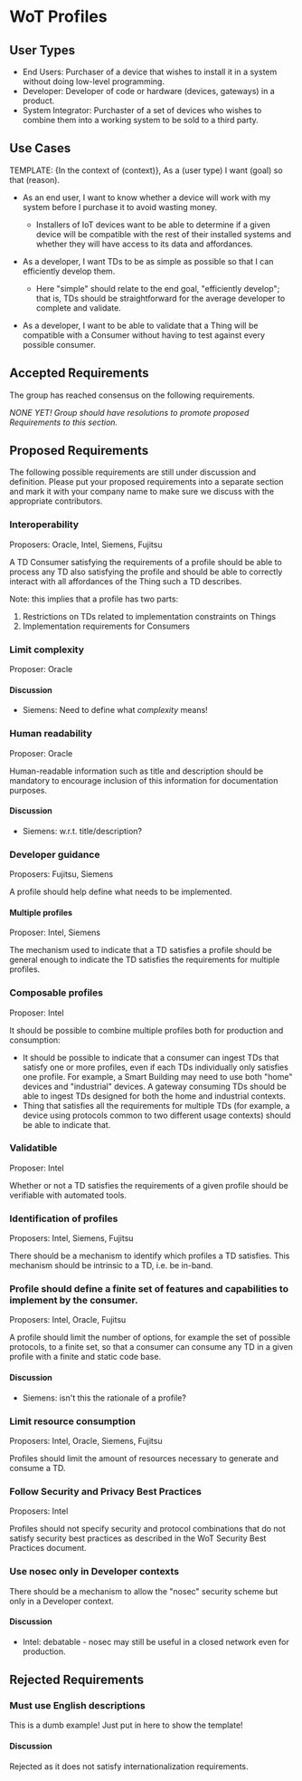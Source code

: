 # WoT Profiles

## User Types
* End Users: Purchaser of a device that wishes to install it in a system without doing low-level programming.
* Developer: Developer of code or hardware (devices, gateways) in a product.
* System Integrator: Purchaster of a set of devices who wishes to combine them into a working system to be sold to a third party.

## Use Cases
TEMPLATE: {In the context of (context)}, As a (user type) I want (goal) so that (reason).
* As an end user, I want to know whether a device will work with my system before I purchase it to avoid wasting money.
    - Installers of IoT devices want to be able to determine if a given device will be compatible with the rest of their installed systems and whether they will have access to its data and affordances.

* As a developer, I want TDs to be as simple as possible so that I can efficiently develop them.
   - Here "simple" should relate to the end goal, "efficiently develop"; that is, TDs should be straightforward for the average developer to complete and validate.

* As a developer, I want to be able to validate that a Thing will be compatible with a Consumer without having to test against every possible consumer.

## Accepted Requirements
The group has reached consensus on the following requirements.

*NONE YET!  Group should have resolutions to promote proposed Requirements to this section.*

## Proposed Requirements
The following possible requirements are still under discussion and definition.
Please put your proposed requirements into a separate section and mark it with your company name to make sure
we discuss with the appropriate contributors.  

### Interoperability 
Proposers: Oracle, Intel, Siemens, Fujitsu

A TD Consumer satisfying the requirements of a profile should be able to process any TD also
satisfying the profile and should be able to correctly interact with all affordances of the 
Thing such a TD describes.

Note: this implies that a profile has two parts:
1. Restrictions on TDs related to implementation constraints on Things
2. Implementation requirements for Consumers

### Limit complexity 
Proposer: Oracle

#### Discussion
* Siemens: Need to define what *complexity* means!

### Human readability
Proposer: Oracle

Human-readable information such as title and description should be mandatory to
encourage inclusion of this information for documentation purposes.

#### Discussion
* Siemens: w.r.t. title/description?

### Developer guidance 
Proposers: Fujitsu, Siemens

A profile should help define what needs to be implemented.

#### Multiple profiles
Proposer: Intel, Siemens

The mechanism used to indicate that a TD satisfies a profile should be
general enough to indicate the TD satisfies the requirements for multiple profiles.

### Composable profiles
Proposer: Intel

It should be possible to combine multiple profiles both for production and
consumption:
* It should be possible to indicate that a consumer can ingest TDs that
satisfy one or more profiles, even if each TDs individually only satisfies
one profile.  For example, a Smart Building may need to use both "home"
devices and "industrial" devices.  A gateway consuming TDs should be 
able to ingest TDs designed for both the home and industrial contexts.
* Thing that satisfies all the requirements for multiple TDs
(for example, a device using protocols common to two different usage contexts)
should be able to indicate that.

### Validatible
Proposer: Intel

Whether or not a TD satisfies the requirements of a given profile should
be verifiable with automated tools.

### Identification of profiles
Proposers: Intel, Siemens, Fujitsu

There should be a mechanism to identify which profiles a TD satisfies.
This mechanism should be intrinsic to a TD, i.e. be in-band.

### Profile should define a finite set of features and capabilities to implement by the consumer.
Proposers: Intel, Oracle, Fujitsu

A profile should limit the number of options, for example the set of possible protocols, to
a finite set, so that a consumer can consume any TD in a given profile with a finite and static code base.

#### Discussion
* Siemens: isn't this the rationale of a profile?

### Limit resource consumption
Proposers: Intel, Oracle, Siemens, Fujitsu

Profiles should limit the amount of resources necessary to generate and consume a TD.

### Follow Security and Privacy Best Practices
Proposers: Intel

Profiles should not specify security and protocol combinations that do not satisfy security best practices
as described in the WoT Security Best Practices document.

### Use nosec only in Developer contexts
There should be a mechanism to allow the "nosec" security scheme but only in a Developer context.

#### Discussion
* Intel: debatable - nosec may still be useful in a closed network even for production.

## Rejected Requirements

### Must use English descriptions
This is a dumb example!  Just put in here to show the template!

#### Discussion
Rejected as it does not satisfy internationalization requirements.
